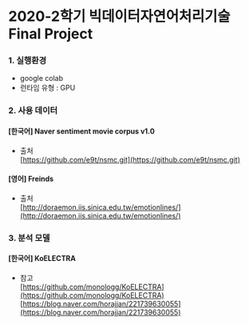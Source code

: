 # 2020-2학기 빅데이터자연어처리기술 Final Project


### 1. 실행환경 
- google colab 
- 런타임 유형 : GPU 


### 2. 사용 데이터 
#### [한국어] Naver sentiment movie corpus v1.0
- 출처   
<t>[https://github.com/e9t/nsmc.git](https://github.com/e9t/nsmc.git)
  
#### [영어] Freinds 
- 출처   
<t>[http://doraemon.iis.sinica.edu.tw/emotionlines/](http://doraemon.iis.sinica.edu.tw/emotionlines/)


### 3. 분석 모델 
#### [한국어] KoELECTRA
- 참고   
<t>[https://github.com/monologg/KoELECTRA](https://github.com/monologg/KoELECTRA)   
<t>[https://blog.naver.com/horajjan/221739630055](https://blog.naver.com/horajjan/221739630055)
